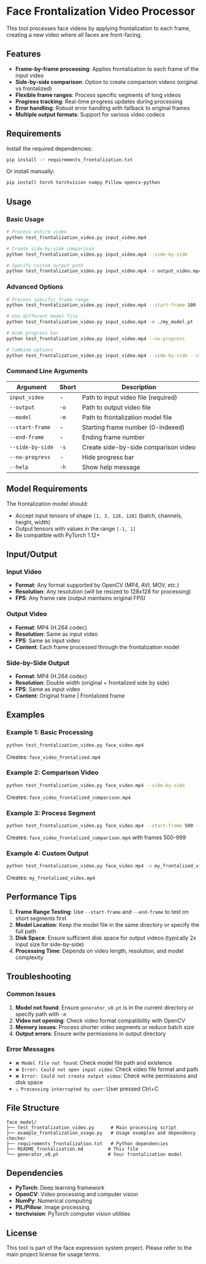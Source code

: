 # Face Frontalization Video Processor

This tool processes face videos by applying frontalization to each frame, creating a new video where all faces are front-facing.

## Features

- **Frame-by-frame processing**: Applies frontalization to each frame of the input video
- **Side-by-side comparison**: Option to create comparison videos (original vs frontalized)
- **Flexible frame ranges**: Process specific segments of long videos
- **Progress tracking**: Real-time progress updates during processing
- **Error handling**: Robust error handling with fallback to original frames
- **Multiple output formats**: Support for various video codecs

## Requirements

Install the required dependencies:

```bash
pip install -r requirements_frontalization.txt
```

Or install manually:

```bash
pip install torch torchvision numpy Pillow opencv-python
```

## Usage

### Basic Usage

```bash
# Process entire video
python test_frontalization_video.py input_video.mp4

# Create side-by-side comparison
python test_frontalization_video.py input_video.mp4 --side-by-side

# Specify custom output path
python test_frontalization_video.py input_video.mp4 -o output_video.mp4
```

### Advanced Options

```bash
# Process specific frame range
python test_frontalization_video.py input_video.mp4 --start-frame 100 --end-frame 200

# Use different model file
python test_frontalization_video.py input_video.mp4 -m ./my_model.pt

# Hide progress bar
python test_frontalization_video.py input_video.mp4 --no-progress

# Combine options
python test_frontalization_video.py input_video.mp4 --side-by-side --start-frame 0 --end-frame 100 -o test_segment.mp4
```

### Command Line Arguments

| Argument | Short | Description |
|----------|-------|-------------|
| `input_video` | - | Path to input video file (required) |
| `--output` | `-o` | Path to output video file |
| `--model` | `-m` | Path to frontalization model file |
| `--start-frame` | - | Starting frame number (0-indexed) |
| `--end-frame` | - | Ending frame number |
| `--side-by-side` | `-s` | Create side-by-side comparison video |
| `--no-progress` | - | Hide progress bar |
| `--help` | `-h` | Show help message |

## Model Requirements

The frontalization model should:

- Accept input tensors of shape `[1, 3, 128, 128]` (batch, channels, height, width)
- Output tensors with values in the range `[-1, 1]`
- Be compatible with PyTorch 1.12+

## Input/Output

### Input Video
- **Format**: Any format supported by OpenCV (MP4, AVI, MOV, etc.)
- **Resolution**: Any resolution (will be resized to 128x128 for processing)
- **FPS**: Any frame rate (output maintains original FPS)

### Output Video
- **Format**: MP4 (H.264 codec)
- **Resolution**: Same as input video
- **FPS**: Same as input video
- **Content**: Each frame processed through the frontalization model

### Side-by-Side Output
- **Format**: MP4 (H.264 codec)
- **Resolution**: Double width (original + frontalized side by side)
- **FPS**: Same as input video
- **Content**: Original frame | Frontalized frame

## Examples

### Example 1: Basic Processing
```bash
python test_frontalization_video.py face_video.mp4
```
Creates: `face_video_frontalized.mp4`

### Example 2: Comparison Video
```bash
python test_frontalization_video.py face_video.mp4 --side-by-side
```
Creates: `face_video_frontalized_comparison.mp4`

### Example 3: Process Segment
```bash
python test_frontalization_video.py face_video.mp4 --start-frame 500 --end-frame 1000 --side-by-side
```
Creates: `face_video_frontalized_comparison.mp4` with frames 500-999

### Example 4: Custom Output
```bash
python test_frontalization_video.py face_video.mp4 -o my_frontalized_video.mp4
```
Creates: `my_frontalized_video.mp4`

## Performance Tips

1. **Frame Range Testing**: Use `--start-frame` and `--end-frame` to test on short segments first
2. **Model Location**: Keep the model file in the same directory or specify the full path
3. **Disk Space**: Ensure sufficient disk space for output videos (typically 2x input size for side-by-side)
4. **Processing Time**: Depends on video length, resolution, and model complexity

## Troubleshooting

### Common Issues

1. **Model not found**: Ensure `generator_v0.pt` is in the current directory or specify path with `-m`
2. **Video not opening**: Check video format compatibility with OpenCV
3. **Memory issues**: Process shorter video segments or reduce batch size
4. **Output errors**: Ensure write permissions in output directory

### Error Messages

- `❌ Model file not found`: Check model file path and existence
- `❌ Error: Could not open input video`: Check video file format and path
- `❌ Error: Could not create output video`: Check write permissions and disk space
- `⚠️ Processing interrupted by user`: User pressed Ctrl+C

## File Structure

```
face_model/
├── test_frontalization_video.py      # Main processing script
├── example_frontalization_usage.py   # Usage examples and dependency checker
├── requirements_frontalization.txt   # Python dependencies
├── README_frontalization.md         # This file
└── generator_v0.pt                  # Your frontalization model
```

## Dependencies

- **PyTorch**: Deep learning framework
- **OpenCV**: Video processing and computer vision
- **NumPy**: Numerical computing
- **PIL/Pillow**: Image processing
- **torchvision**: PyTorch computer vision utilities

## License

This tool is part of the face expression system project. Please refer to the main project license for usage terms.
